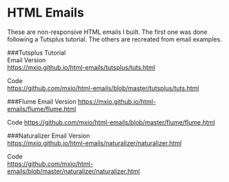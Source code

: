 # HTML Emails
These are non-responsive HTML emails I built. The first one was done following a Tutsplus tutorial. The others are recreated from email examples. 

###Tutsplus Tutorial  
Email Version  
https://mxio.github.io/html-emails/tutsplus/tuts.html

Code  
https://github.com/mxio/html-emails/blob/master/tutsplus/tuts.html

###Flume
Email Version
https://mxio.github.io/html-emails/flume/flume.html

Code
https://github.com/mxio/html-emails/blob/master/flume/flume.html

###Naturalizer
Email Version  
https://mxio.github.io/html-emails/naturalizer/naturalizer.html

Code  
https://github.com/mxio/html-emails/blob/master/naturalizer/naturalizer.html

